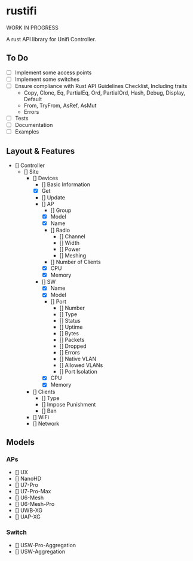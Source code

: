 # rustifi

WORK IN PROGRESS

A rust API library for Unifi Controller.


## To Do

- [ ] Implement some access points
- [ ] Implement some switches
- [ ] Ensure compliance with Rust API Guidelines Checklist, Including traits
    - Copy, Clone, Eq, PartialEq, Ord, PartialOrd, Hash, Debug, Display, Default
    - From, TryFrom, AsRef, AsMut
    - Errors
- [ ] Tests
- [ ] Documentation
- [ ] Examples

## Layout & Features

- [] Controller
  - [] Site
    - [] Devices
      - [] Basic Information
       - [x] Get
       - [] Update
      - [] AP
        - [] Group
        - [x] Model
        - [x] Name
        - [] Radio
            - [] Channel
            - [] Width
            - [] Power
            - [] Meshing
        - [] Number of Clients
        - [x] CPU
        - [x] Memory
      - [] SW
        - [x] Name
        - [x] Model
        - [] Port
          - [] Number
          - [] Type
          - [] Status
          - [] Uptime
          - [] Bytes
          - [] Packets
          - [] Dropped
          - [] Errors
          - [] Native VLAN
          - [] Allowed VLANs
          - [] Port Isolation
        - [x] CPU
        - [x] Memory
    - [] Clients
      - [] Type
      - [] Impose Punishment
      - [] Ban
    - [] WiFi
    - [] Network

## Models

### APs

- [] UX
- [] NanoHD
- [] U7-Pro
- [] U7-Pro-Max
- [] U6-Mesh
- [] U6-Mesh-Pro
- [] UWB-XG
- [] UAP-XG

### Switch

- [] USW-Pro-Aggregation
- [] USW-Aggregation
